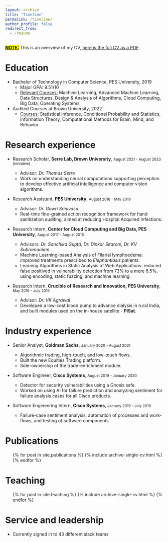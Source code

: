 ```yaml
---
layout: archive
title: "Timeline" 
permalink: /timeline/
author_profile: false
redirect_from:
  - /resume
---
```


<strong><u><mark style="background-color: yellow;">NOTE:</mark></u></strong> This is an  overview of my CV, <a href="http://localhost:4000/files/Akash_Resume.pdf" target="_blank">here is the full CV as a PDF</a>.

Education
======
* Bachelor of Technology in Computer Science, PES University, 2019
  * Major GPA: 9.51/10
  * <u>Relevant Courses:</u> Machine Learning, Advanced Machine Learning, Data Structures, Design & Analysis of Algorithms, Cloud Computing, Big Data, Operating Systems
* Audited Courses at Brown University, 2022
    * <u>Courses:</u> Statistical Inference, Conditional Probability and Statistics, Information Theory, Computational Methods for Brain, Mind, and Behavior

Research experience
======
* Research Scholar, <strong>Serre Lab, Brown University</strong>, <small>August 2021 - August 2023 (tentative)</small>
  * Advisor: <em>Dr. Thomas Serre</em>
  * Work on understanding neural computations supporting perception to develop effective artificial intelligence and computer vision algorithms.

* Research Assistant, <strong>PES University</strong>, <small>August 2018 - May 2019</small>
  * Advisor: <em>Dr. Gowri Srinivasa</em>
  * Real-time fine-grained action recognition framework for hand sanitization auditing, aimed at reducing Hospital Acquired Infections.

* Research Intern, <strong>Center for Cloud Computing and Big Data, PES University</strong>, <small>August 2017 - August 2018</small>
  * Advisors: <em>Dr. Sanchika Gupta, Dr. Dinkar Sitaram, Dr. KV Subramaniam</em>
  * Machine Learning-based Analysis of Filarial lymphoedema: improved treatments prescribed to <em>Elephantiasis</em> patients.
  * Learning Algorithms in Static Analysis of Web Applications: reduced false positived in vulnerability detection from 73% to a mere 6.5%, using encoding, static fuzzing, and machine learning.

* Research Intern, <strong>Crucible of Research and Innovation, PES University</strong>, <small>May 2016 - July 2016</small>
  * Advisor: <em>Dr. VK Agrawal </em>
  * Developed a low-cost blood pump to advance dialysis in rural India, and built modules used on the in-house satellite - <strong>PiSat</strong>.
  
Industry experience
======
* Senior Analyst, <strong>Goldman Sachs</strong>, <small>January 2020 - August 2021</small>
  * Algorithmic trading, high-touch, and low-touch flows.
  * Built the new Equities Trading platform.
  * Sole-ownership of the trade-enrichment module.

* Software Engineer, <strong>Cisco Systems</strong>, <small>August 2019 - January 2020</small>
  * Detector for security vulnerabilities using a Gnosis safe.
  * Worked on using AI for failure prediction and analyzing sentiment for failure analysis cases for all Cisco products.

* Software Engineering Intern, <strong>Cisco Systems</strong>, <small>January 2019 - July 2019</small>
  * Failure-case sentiment analysis, automation of processes and work-flows, and testing of software components.

Publications
======
  <ul>{% for post in site.publications %}
    {% include archive-single-cv.html %}
  {% endfor %}</ul>
  
<!-- Talks
======
  <ul>{% for post in site.talks %}
    {% include archive-single-talk-cv.html %}
  {% endfor %}</ul> -->
  
Teaching
======
  <ul>{% for post in site.teaching %}
    {% include archive-single-cv.html %}
  {% endfor %}</ul>
  
Service and leadership
======
* Currently signed in to 43 different slack teams
